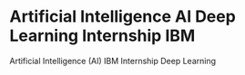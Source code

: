 # Artificial Intelligence AI Deep Learning Internship IBM
 Artificial Intelligence (AI) IBM Internship Deep Learning
